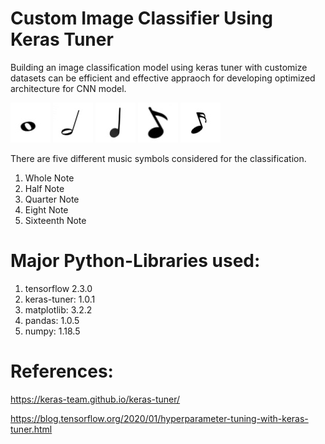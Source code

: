 # Custom Image Classifier Using Keras Tuner
Building an image classification model using keras tuner with customize datasets can be efficient and effective appraoch for developing optimized architecture for CNN model.

![](samples/WhoteNote.jpg)
![](samples/HalfNote.jpg)
![](samples/QuarterNote.jpg)
![](samples/EightNote.jpg)
![](samples/SixteenthNote.jpg)

There are five different music symbols considered for the classification. 
1. Whole Note
2. Half Note
3. Quarter Note
4. Eight Note
5. Sixteenth Note

# Major Python-Libraries used:
1. tensorflow 2.3.0
2. keras-tuner: 1.0.1
3. matplotlib: 3.2.2
4. pandas: 1.0.5
5. numpy: 1.18.5

# References:

https://keras-team.github.io/keras-tuner/

https://blog.tensorflow.org/2020/01/hyperparameter-tuning-with-keras-tuner.html
